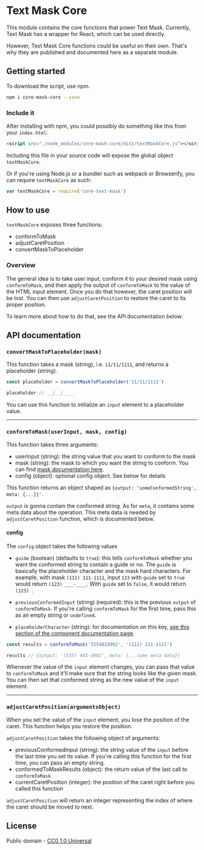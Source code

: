 # Text Mask Core

This module contains the core functions that power Text Mask. Currently, Text Mask
has a wrapper for React, which can be used directly.

However, Text Mask Core functions could be useful on their own. That's why they are published
and documented here as a separate module.

## Getting started

To download the script, use npm.

```bash
npm i core-mask-core --save
```

### Include it

After installing with npm, you could possibly do something like this from your `index.html`:

```html
<script src="./node_modules/core-mask-core/dist/textMaskCore.js"></script>
```

Including this file in your source code will expose the global object `textMaskCore`.

Or if you're using Node.js or a bundler such as webpack or Browserify, you can require
`textMaskCore` as such:

```js
var textMaskCore = require('core-text-mask')
```

## How to use

`textMaskCore` exposes three functions:

* conformToMask
* adjustCaretPosition
* convertMaskToPlaceholder

### Overview

The general idea is to take user input, conform it to your desired mask using `conformToMask`,
and then apply the output of `conformToMask` to the value of the HTML input element.
Once you do that however, the caret position will be lost. You can then use `adjustCaretPosition`
to restore the caret to its proper position.

To learn more about how to do that, see the API documentation below:

## API documentation

### `convertMaskToPlaceholder(mask)`

This function takes a mask (string), i.e. `11/11/1111`, and returns a placeholder (string).

```js
const placeholder = convertMaskToPlaceholder('11/11/1111')

placeholder // __/__/____
```

You can use this function to initialize an `input` element to a placeholder value.

---

### `conformToMask(userInput, mask, config)`

This function takes three arguments:

* userInput (string): the string value that you want to conform to the mask
* mask (string): the mask to which you want the string to conform. You can find
[mask documentation here](https://github.com/msafi/text-mask/blob/master/componentDocumentation.md#readme).
* config (object): optional config object. See below for details

This function returns an object shaped as `{output: 'someConformedString', meta: {...}}'`.

`output` is gonna contain the conformed string. As for `meta`, it contains some meta data
about the operation. This meta data is needed by `adjustCaretPosition` function,
which is documented below.

#### config

The `config` object takes the following values

* `guide` (boolean) (defaults to `true`): this tells `conformToMask` whether you want the conformed
string to contain a guide or no. The `guide` is basically the placeholder character and the
mask hard characters. For example, with mask `(111) 111-1111`, input `123` with `guide` set to
`true` would return `(123) ___-____`. With `guide` set to `false`, it would return `(123) `.

* `previousConformedInput` (string) (required): this is the previous `output` of `conformToMask`.
If you're calling `conformToMask` for the first time, pass this as an empty string or `undefined`.

* `placeholderCharacter` (string): for documentation on this key, [see this section of the component
documentation page](https://github.com/msafi/text-mask/blob/master/componentDocumentation.md#placeholderCharacter).

```js
const results = conformToMask('5554833902', '(111) 111-1111')

results // {output: '(555) 483-3902', meta: {...some meta data}}
```

Whenever the value of the `input` element changes, you can pass that value to `conformToMask`
and it'll make sure that the string looks like the given mask. You can then set that conformed
string as the new value of the `input` element.

---

### `adjustCaretPosition(argumentsObject)`

When you set the value of the `input` element, you lose the position of the caret. This function
helps you restore the position.

`adjustCaretPosition` takes the following object of arguments:

* previousConformedInput (string): the string value of the `input` before the last time you set
its value. If you're calling this function for the first time, you can pass an empty string.
* conformedToMaskResults (object): the return value of the last call to `conformToMask`
* currentCaretPosition (integer): the position of the caret right before you called this
function

`adjustCaretPosition` will return an integer representing the index of where the caret should be
moved to next.

## License

Public domain - [CC0 1.0 Universal](https://creativecommons.org/publicdomain/zero/1.0/)
